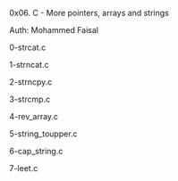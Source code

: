 0x06. C - More pointers, arrays and strings

Auth: Mohammed Faisal

0-strcat.c

1-strncat.c

2-strncpy.c

3-strcmp.c

4-rev_array.c

5-string_toupper.c

6-cap_string.c

7-leet.c
